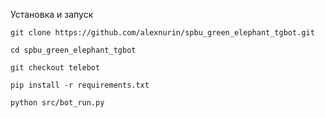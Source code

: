 Установка и запуск

    git clone https://github.com/alexnurin/spbu_green_elephant_tgbot.git
 
    cd spbu_green_elephant_tgbot
    
    git checkout telebot
    
    pip install -r requirements.txt
 
    python src/bot_run.py
